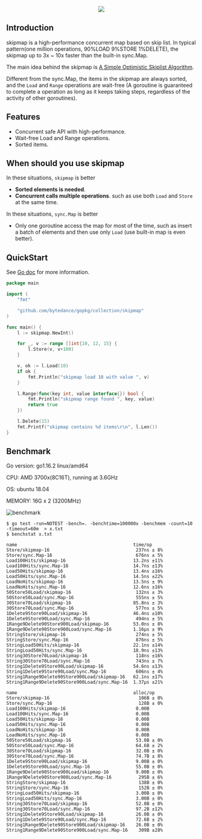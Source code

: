 <p align="center">
  <img src="https://raw.githubusercontent.com/zhangyunhao116/public-data/master/skipmap-logo.png"/>
</p>

## Introduction

skipmap is a high-performance concurrent map based on skip list. In typical pattern(one million operations, 90%LOAD 9%STORE 1%DELETE), the skipmap up to 3x ~ 10x faster than the built-in sync.Map.

The main idea behind the skipmap is [A Simple Optimistic Skiplist Algorithm](<https://people.csail.mit.edu/shanir/publications/LazySkipList.pdf>).

Different from the sync.Map, the items in the skipmap are always sorted, and the `Load` and `Range` operations are wait-free (A goroutine is guaranteed to complete a operation as long as it keeps taking steps, regardless of the activity of other goroutines).



## Features

- Concurrent safe API with high-performance.
- Wait-free Load and Range operations.
- Sorted items.



## When should you use skipmap

In these situations, `skipmap` is better

- **Sorted elements is needed**.
- **Concurrent calls multiple operations**. such as use both `Load` and `Store` at the same time.

In these situations, `sync.Map` is better

- Only one goroutine access the map for most of the time, such as insert a batch of elements and then use only `Load` (use built-in map is even better).



## QuickStart

See [Go doc](https://pkg.go.dev/github.com/zhangyunhao116/skipmap) for more information.

```go
package main

import (
	"fmt"

	"github.com/bytedance/gopkg/collection/skipmap"
)

func main() {
	l := skipmap.NewInt()

	for _, v := range []int{10, 12, 15} {
		l.Store(v, v+100)
	}

	v, ok := l.Load(10)
	if ok {
		fmt.Println("skipmap load 10 with value ", v)
	}

	l.Range(func(key int, value interface{}) bool {
		fmt.Println("skipmap range found ", key, value)
		return true
	})

	l.Delete(15)
	fmt.Printf("skipmap contains %d items\r\n", l.Len())
}

```



## Benchmark

Go version: go1.16.2 linux/amd64

CPU: AMD 3700x(8C16T), running at 3.6GHz

OS: ubuntu 18.04

MEMORY: 16G x 2 (3200MHz)

![benchmark](https://raw.githubusercontent.com/zhangyunhao116/public-data/master/skipmap-benchmark.png)

```shell
$ go test -run=NOTEST -bench=. -benchtime=100000x -benchmem -count=10 -timeout=60m  > x.txt
$ benchstat x.txt
```

```
name                                           time/op
Store/skipmap-16                                237ns ± 8%
Store/sync.Map-16                               676ns ± 5%
Load100Hits/skipmap-16                         13.2ns ±11%
Load100Hits/sync.Map-16                        14.7ns ±13%
Load50Hits/skipmap-16                          13.4ns ±16%
Load50Hits/sync.Map-16                         14.5ns ±22%
LoadNoHits/skipmap-16                          13.5ns ± 9%
LoadNoHits/sync.Map-16                         12.6ns ±16%
50Store50Load/skipmap-16                        132ns ± 3%
50Store50Load/sync.Map-16                       555ns ± 5%
30Store70Load/skipmap-16                       85.8ns ± 3%
30Store70Load/sync.Map-16                       577ns ± 5%
1Delete9Store90Load/skipmap-16                 46.4ns ±10%
1Delete9Store90Load/sync.Map-16                 494ns ± 5%
1Range9Delete90Store900Load/skipmap-16         53.0ns ± 8%
1Range9Delete90Store900Load/sync.Map-16        1.16µs ± 9%
StringStore/skipmap-16                          274ns ± 5%
StringStore/sync.Map-16                         876ns ± 5%
StringLoad50Hits/skipmap-16                    22.1ns ±14%
StringLoad50Hits/sync.Map-16                   18.9ns ±13%
String30Store70Load/skipmap-16                  118ns ±16%
String30Store70Load/sync.Map-16                 743ns ± 7%
String1Delete9Store90Load/skipmap-16           54.6ns ±13%
String1Delete9Store90Load/sync.Map-16           606ns ± 4%
String1Range9Delete90Store900Load/skipmap-16   62.1ns ±17%
String1Range9Delete90Store900Load/sync.Map-16  1.37µs ±21%

name                                           alloc/op
Store/skipmap-16                                 106B ± 0%
Store/sync.Map-16                                128B ± 0%
Load100Hits/skipmap-16                          0.00B     
Load100Hits/sync.Map-16                         0.00B     
Load50Hits/skipmap-16                           0.00B     
Load50Hits/sync.Map-16                          0.00B     
LoadNoHits/skipmap-16                           0.00B     
LoadNoHits/sync.Map-16                          0.00B     
50Store50Load/skipmap-16                        53.0B ± 0%
50Store50Load/sync.Map-16                       64.6B ± 2%
30Store70Load/skipmap-16                        32.0B ± 0%
30Store70Load/sync.Map-16                       74.7B ± 8%
1Delete9Store90Load/skipmap-16                  9.00B ± 0%
1Delete9Store90Load/sync.Map-16                 55.0B ± 0%
1Range9Delete90Store900Load/skipmap-16          9.00B ± 0%
1Range9Delete90Store900Load/sync.Map-16          295B ± 6%
StringStore/skipmap-16                           138B ± 0%
StringStore/sync.Map-16                          152B ± 0%
StringLoad50Hits/skipmap-16                     3.00B ± 0%
StringLoad50Hits/sync.Map-16                    3.00B ± 0%
String30Store70Load/skipmap-16                  52.0B ± 0%
String30Store70Load/sync.Map-16                 97.2B ±12%
String1Delete9Store90Load/skipmap-16            26.0B ± 0%
String1Delete9Store90Load/sync.Map-16           72.6B ± 2%
String1Range9Delete90Store900Load/skipmap-16    26.0B ± 0%
String1Range9Delete90Store900Load/sync.Map-16    309B ±28%
```